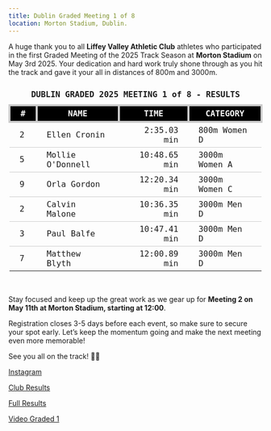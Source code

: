 ```yaml
---
title: Dublin Graded Meeting 1 of 8
location: Morton Stadium, Dublin.
---
```


A huge thank you to all <b>Liffey Valley Athletic Club</b> athletes who participated in the first Graded Meeting of the 2025 Track Season at <b>Morton Stadium</b> on May 3rd 2025. Your dedication and hard work truly shone through as you hit the track and gave it your all in distances of 800m and 3000m.

<table style="border-collapse: collapse; font-family: Consolas, monospace;">
  <thead>
    <tr><td colspan="4" style="text-align: center; padding: 10px;"><b>DUBLIN GRADED 2025 MEETING 1 of 8 - RESULTS</b></td></tr>
    <tr style="background-color: #000; color: #fff;">
      <th style="border: 4px solid #ccc; padding: 5px 20px; text-align: center;">#</th>
      <th style="border: 4px solid #ccc; padding: 5px 20px; text-align: center;">NAME</th>
      <th style="border: 4px solid #ccc; padding: 5px 20px; text-align: center;">TIME</th>
      <th style="border: 4px solid #ccc; padding: 5px 20px; text-align: center;">CATEGORY</th>
    </tr>
  </thead>
  <tbody>
    <tr style="border-bottom: 1px solid #ccc;"><td style="padding: 5px 20px;">2</td><td style="padding: 5px 20px;">Ellen Cronin</td><td style="text-align: right; padding: 5px 20px;">2:35.03 min</td><td style="padding: 5px 20px;">800m Women D</td></tr>
    <tr style="border-bottom: 1px solid #ccc;"><td style="padding: 5px 20px;">5</td><td style="padding: 5px 20px;">Mollie O'Donnell</td><td style="text-align: right; padding: 5px 20px;">10:48.65 min</td><td style="padding: 5px 20px;">3000m Women A</td></tr>
    <tr style="border-bottom: 1px solid #ccc;"><td style="padding: 5px 20px;">9</td><td style="padding: 5px 20px;">Orla Gordon</td><td style="text-align: right; padding: 5px 20px;">12:20.34 min</td><td style="padding: 5px 20px;">3000m Women C</td></tr>
    <tr style="border-bottom: 1px solid #ccc;"><td style="padding: 5px 20px;">2</td><td style="padding: 5px 20px;">Calvin Malone</td><td style="text-align: right; padding: 5px 20px;">10:36.35 min</td><td style="padding: 5px 20px;">3000m Men D</td></tr>
    <tr style="border-bottom: 1px solid #ccc;"><td style="padding: 5px 20px;">3</td><td style="padding: 5px 20px;">Paul Balfe</td><td style="text-align: right; padding: 5px 20px;">10:47.41 min</td><td style="padding: 5px 20px;">3000m Men D</td></tr>
    <tr><td style="padding: 5px 20px;">7</td><td style="padding: 5px 20px;">Matthew Blyth</td><td style="text-align: right; padding: 5px 20px;">12:00.89 min</td><td style="padding: 5px 20px;">3000m Men D</td></tr>
  </tbody>
</table>
<br>

Stay focused and keep up the great work as we gear up for <b>Meeting 2 on May 11th at Morton Stadium, starting at 12:00</b>.

Registration closes 3-5 days before each event, so make sure to secure your spot early. Let’s keep the momentum going and make the next meeting even more memorable!

See you all on the track! 💪💥


<a href="https://www.instagram.com/p/DJPOnbjIhdA/?img_index=1" target="_blank" rel="noopener noreferrer">Instagram</a>

<a href="/races/2025-05-03-Dublin-Graded-1/" target="_blank" rel="noopener noreferrer">Club Results</a>

<a href="http://pastresults.dublinathletics.com/graded25-1/menu.html" target="_blank" rel="noopener noreferrer">Full Results</a>

<a href="https://youtube.com/live/Nqt9sO4O9kU" target="_blank">Video Graded 1</a>
 
